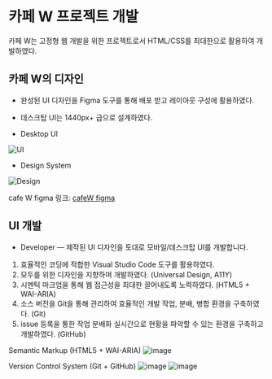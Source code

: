 # 카페 W 프로젝트 개발

카페 W는 고정형 웹 개발을 위한 프로젝트로서 HTML/CSS를 최대한으로 활용하여 개발하였다.

## 카페 W의 디자인

- 완성된 UI 디자인을 Figma 도구를 통해 배포 받고 레이아웃 구성에 활용하였다.
- 데스크탑 UI는 1440px+ 급으로 설계하였다.

- Desktop UI

![UI](https://user-images.githubusercontent.com/56425514/99019720-4f474d00-25a0-11eb-9f72-950a59025680.png)

- Design System

![Design](https://user-images.githubusercontent.com/56425514/99019752-61c18680-25a0-11eb-986f-6ee701b9b63b.png)

cafe W figma 링크: [cafeW figma](https://www.figma.com/file/xxGWMBciUEN4kVX7E2AcIC/Cafe-W)

## UI 개발

- Developer — 제작된 UI 디자인을 토대로 모바일/데스크탑 UI를 개발합니다.

1. 효율적인 코딩에 적합한 Visual Studio Code 도구를 활용하였다.
1. 모두를 위한 디자인을 지향하며 개발하였다. (Universal Design, A11Y)
1. 시멘틱 마크업을 통해 웹 접근성을 최대한 끌어내도록 노력하였다. (HTML5 + WAI-ARIA)
1. 소스 버전을 Git을 통해 관리하여 효율적인 개발 작업, 분배, 병합 환경을 구축하였다. (Git)
1. issue 등록을 통한 작업 분배화 실시간으로 현황을 파악할 수 있는 환경을 구축하고 개발하였다. (GitHub)

Semantic Markup (HTML5 + WAI-ARIA)
![image](https://user-images.githubusercontent.com/56425514/99020570-3b9ce600-25a2-11eb-8af2-3fa2681ad232.png)

Version Control System (Git + GitHub)
![image](https://user-images.githubusercontent.com/56425514/99020654-68e99400-25a2-11eb-81df-382661fe56b0.png)
![image](https://user-images.githubusercontent.com/56425514/99020841-b403a700-25a2-11eb-9bcc-353df5c1cdcb.png)
